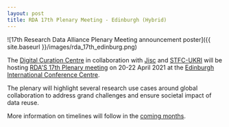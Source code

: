 ```yaml
---
layout: post
title: RDA 17th Plenary Meeting - Edinburgh (Hybrid)
---
```


![17th Research Data Alliance Plenary Meeting announcement poster]({{ site.baseurl }}/images/rda_17th_edinburg.png)

The [Digital Curation Centre](http://www.dcc.ac.uk/) in collaboration with [Jisc](https://www.jisc.ac.uk/) and [STFC-UKRI](https://stfc.ukri.org/) will be hosting [RDA'S 17th Plenary meeting](https://www.rd-alliance.org/plenaries/rda-17th-plenary-meeting) on 20-22 April 2021 at the [Edinburgh International Conference Centre](https://www.eicc.co.uk/). 

The plenary will highlight several research use cases around global collaboration to address grand challenges and ensure societal impact of data reuse.

More information on timelines will follow in the [coming months](https://www.rd-alliance.org/plenaries/rda-17th-plenary-meeting-edinburgh-hybrid).
